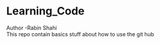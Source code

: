 # Learning_Code
Author -Rabin Shahi
<br>
This repo contain basics stuff about how to use the git hub
